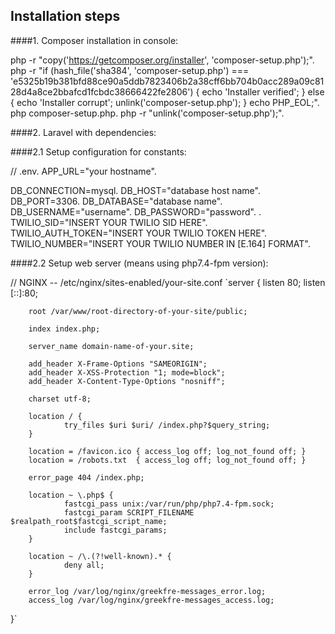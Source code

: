 ## Installation steps

####1. Composer installation in console:

php -r "copy('https://getcomposer.org/installer', 'composer-setup.php');".
php -r "if (hash_file('sha384', 'composer-setup.php') === 'e5325b19b381bfd88ce90a5ddb7823406b2a38cff6bb704b0acc289a09c8128d4a8ce2bbafcd1fcbdc38666422fe2806') { echo 'Installer verified'; } else { echo 'Installer corrupt'; unlink('composer-setup.php'); } echo PHP_EOL;".
php composer-setup.php.
php -r "unlink('composer-setup.php');".

####2. Laravel with dependencies:

####2.1 Setup configuration for constants:

// .env.
APP_URL="your hostname".

DB_CONNECTION=mysql.
DB_HOST="database host name".
DB_PORT=3306.
DB_DATABASE="database name".
DB_USERNAME="username".
DB_PASSWORD="password".
.
TWILIO_SID="INSERT YOUR TWILIO SID HERE".
TWILIO_AUTH_TOKEN="INSERT YOUR TWILIO TOKEN HERE".
TWILIO_NUMBER="INSERT YOUR TWILIO NUMBER IN [E.164] FORMAT".

####2.2 Setup web server (means using php7.4-fpm version):

// NGINX -- /etc/nginx/sites-enabled/your-site.conf
`server {
        listen 80;
        listen [::]:80;

        root /var/www/root-directory-of-your-site/public;

        index index.php;

        server_name domain-name-of-your.site;

        add_header X-Frame-Options "SAMEORIGIN";
        add_header X-XSS-Protection "1; mode=block";
        add_header X-Content-Type-Options "nosniff";

        charset utf-8;

        location / {
                try_files $uri $uri/ /index.php?$query_string;
        }

        location = /favicon.ico { access_log off; log_not_found off; }
        location = /robots.txt  { access_log off; log_not_found off; }

        error_page 404 /index.php;

        location ~ \.php$ {
                fastcgi_pass unix:/var/run/php/php7.4-fpm.sock;
                fastcgi_param SCRIPT_FILENAME $realpath_root$fastcgi_script_name;
                include fastcgi_params;
        }

        location ~ /\.(?!well-known).* {
                deny all;
        }

        error_log /var/log/nginx/greekfre-messages_error.log;
        access_log /var/log/nginx/greekfre-messages_access.log;
}`
